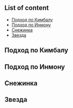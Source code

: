 ## List of content
- [Подход по Кимбалу](https://github.com/tabarincev/de-roadmap/edit/main/concepts/storage_design/DWH.md#подход-по-кимбалу)
- [Подход по Инмону](https://github.com/tabarincev/de-roadmap/edit/main/concepts/storage_design/DWH.md#подход-по-инмону)
- [Снежинка](https://github.com/tabarincev/de-roadmap/edit/main/concepts/storage_design/DWH.md#снежинка)
- [Звезда](https://github.com/tabarincev/de-roadmap/edit/main/concepts/storage_design/DWH.md#звезда)

## Подход по Кимбалу

## Подход по Инмону

## Снежинка

## Звезда
